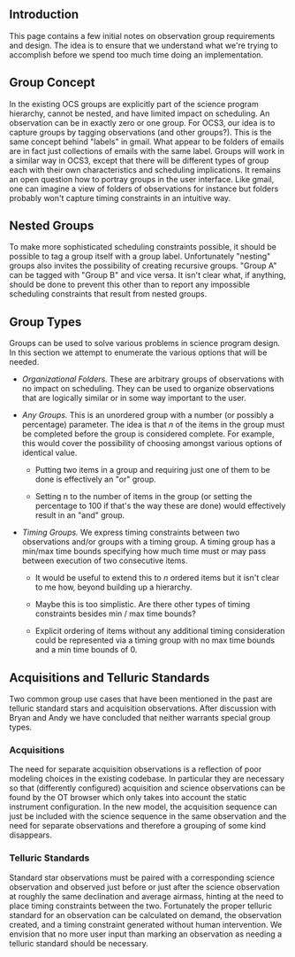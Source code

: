 ## Introduction

This page contains a few initial notes on observation group requirements and design.  The idea is to ensure that we understand what we're trying to accomplish before we spend too much time doing an implementation.

## Group Concept

In the existing OCS groups are explicitly part of the science program hierarchy, cannot be nested, and have limited impact on scheduling.  An observation can be in exactly zero or one group.  For OCS3, our idea is to capture groups by tagging observations (and other groups?).  This is the same concept behind "labels" in gmail.  What appear to be folders of emails are in fact just collections of emails with the same label.  Groups will work in a similar way in OCS3, except that there will be different types of group each with their own characteristics and scheduling implications.  It remains an open question how to portray groups in the user interface.  Like gmail, one can imagine a view of folders of observations for instance but folders probably won't capture timing constraints in an intuitive way.

## Nested Groups

To make more sophisticated scheduling constraints possible, it should be possible to tag a group itself with a group label.  Unfortunately "nesting" groups also invites the possibility of creating recursive groups.  "Group A" can be tagged with "Group B" and vice versa. It isn't clear what, if anything, should be done to prevent this other than to report any impossible scheduling constraints that result from nested groups.

## Group Types

Groups can be used to solve various problems in science program design.  In this section we attempt to enumerate the various options that will be needed.

* _Organizational Folders._  These are arbitrary groups of observations with no impact on scheduling.  They can be used to organize observations that are logically similar or in some way important to the user.

* _Any Groups._ This is an unordered group with a number (or possibly a percentage) parameter.  The idea is that *n* of the items in the group must be completed before the group is considered complete.  For example, this would cover the possibility of choosing amongst various options of identical value.

  - Putting two items in a group and requiring just one of them to be done is effectively an "or" group.

  - Setting n to the number of items in the group (or setting the percentage to 100 if that's the way these are done) would effectively result in an "and" group.

* _Timing Groups._  We express timing constraints between two observations and/or groups with a timing group.  A timing group has a min/max time bounds specifying how much time must or may pass between execution of two consecutive items.

  - It would be useful to extend this to *n* ordered items but it isn't clear to me how, beyond building up a hierarchy.

  - Maybe this is too simplistic.  Are there other types of timing constraints besides min / max time bounds?

  - Explicit ordering of items without any additional timing consideration could be represented via a timing group with no max time bounds and a min time bounds of 0.

## Acquisitions and Telluric Standards

Two common group use cases that have been mentioned in the past are telluric standard stars and acquisition observations. After discussion with Bryan and Andy we have concluded that neither warrants special group types.

### Acquisitions

The need for separate acquisition observations is a reflection of poor modeling choices in the existing codebase.  In particular they are necessary so that (differently configured) acquisition and science observations can be found by the OT browser which only takes into account the static instrument configuration.  In the new model, the acquisition sequence can just be included with the science sequence in the same observation and the need for separate observations and therefore a grouping of some kind disappears.

### Telluric Standards 

Standard star observations must be paired with a corresponding science observation and observed just before or just after the science observation at roughly the same declination and average airmass, hinting at the need to place timing constraints between the two.  Fortunately the proper telluric standard for an observation can be calculated on demand, the observation created, and a timing constraint generated without human intervention.  We envision that no more user input than marking an observation as needing a telluric standard should be necessary.
